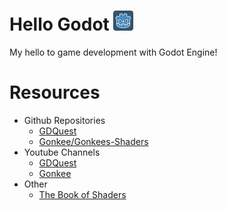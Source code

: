 # Hello Godot <img src="./assets/godot/icon.png" alt="Godot Engine Logo" width="32" />
My hello to game development with Godot Engine!

# Resources

- Github Repositories
  - [GDQuest](https://github.com/GDQuest)
  - [Gonkee/Gonkees-Shaders](https://github.com/Gonkee/Gonkees-Shaders)
- Youtube Channels
  - [GDQuest](https://www.youtube.com/channel/UCxboW7x0jZqFdvMdCFKTMsQ)
  - [Gonkee](https://www.youtube.com/channel/UCJqCPFHdbc6443G3Sz6VYDw)
- Other
  - [The Book of Shaders](https://thebookofshaders.com/)